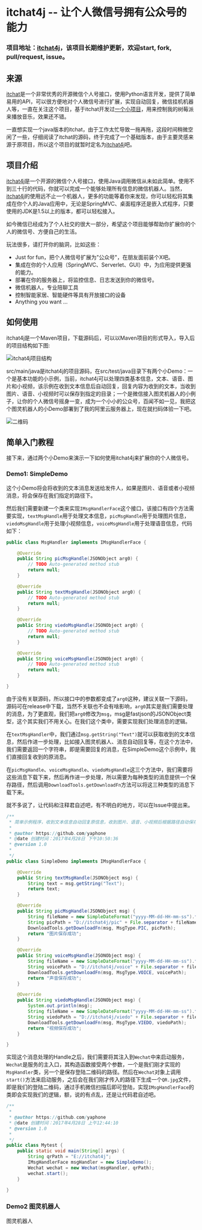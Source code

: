 # itchat4j -- 让个人微信号拥有公众号的能力


### 项目地址：[itchat4j](https://github.com/yaphone/itchat4j)，该项目长期维护更新，欢迎start, fork, pull/request, issue。

## 来源

[itchat](https://github.com/littlecodersh/ItChat)是一个非常优秀的开源微信个人号接口，使用Python语言开发，提供了简单易用的API，可以很方便地对个人微信号进行扩展，实现自动回复，微信挂机机器人等，一直在关注这个项目，基于itchat开发过[一个小项目](https://github.com/yaphone/RasWxNeteaseMusic)，用来控制我的树莓派来播放音乐，效果还不错。

一直想实现一个java版本的itchat，由于工作太忙导致一拖再拖，这段时间稍微空闲了一些，仔细阅读了itchat的源码，终于完成了一个基础版本，由于主要灵感来源于原项目，所以这个项目的就暂时定名为[itchat4j](https://github.com/yaphone/itchat4j)吧。



## 项目介绍

[itchat4j](https://github.com/yaphone/itchat4j)是一个开源的微信个人号接口，使用Java调用微信从未如此简单。使用不到三十行的代码，你就可以完成一个能够处理所有信息的微信机器人。当然，[itchat4j](https://github.com/yaphone/itchat4j)的使用远不止一个机器人，更多的功能等着你来发现，你可以轻松将其集成在你个人的Java应用中，无论是SpringMVC、桌面程序还是嵌入式程序，只要使用的JDK是1.5以上的版本，都可以轻松接入。

如今微信已经成为了个人社交的很大一部分，希望这个项目能够帮助你扩展你的个人的微信号、方便自己的生活。

玩法很多，请打开你的脑洞，比如这些：

- Just for fun，把个人微信号扩展为"公众号"，在朋友面前装个X吧。
- 集成在你的个人应用（SpringMVC、Serverlet、GUI）中，为应用提供更强的能力。
- 部署在你的服务器上，将监控信息、日志发送到你的微信号。
- 微信机器人，专业陪聊工具
- 控制智能家居、智能硬件等具有开放接口的设备
- Anything you want ...



## 如何使用

itchat4j是一个Maven项目，下载源码后，可以以Maven项目的形式导入，导入后的项目结构如下图:

![itchat4j项目结构](http://oj5vdtyuu.bkt.clouddn.com/itchat4j%E9%A1%B9%E7%9B%AE.png)

src/main/java是itchat4j的项目源码，在src/test/java目录下有两个小Demo：一个是基本功能的小示例，当前，itchat4j可以处理四类基本信息，文本、语音、图片和小视频，该示例在收到文本信息后自动回复，回复内容为收到的文本，当收到图片、语音、小视频时可以保存到指定的目录；一个是微信接入图灵机器人的小例子，让你的个人微信号摇身一变，成为一个小小的公众号，百闻不如一见，我把这个图灵机器人的小Demo部署到了我的阿里云服务器上，现在就扫码体验一下吧。

![二维码](http://oj5vdtyuu.bkt.clouddn.com/%E5%8A%A0%E6%88%91%E5%A5%BD%E5%8F%8B.png)



## 简单入门教程

接下来，通过两个小Demo来演示一下如何使用itchat4j来扩展你的个人微信号。

### Demo1: SimpleDemo

这个小Demo将会将收到的文本消息发送给发件人，如果是图片、语音或者小视频消息，将会保存在我们指定的路径下。

然后我们需要新建一个类来实现`IMsgHandlerFace`这个接口，该接口有四个方法需要实现，`textMsgHandle`用于处理文本信息，`picMsgHandle`用于处理图片信息，`viedoMsgHandle`用于处理小视频信息，`voiceMsgHandle`用于处理语音信息，代码如下：

```java
public class MsgHandler implements IMsgHandlerFace {

	@Override
	public String picMsgHandle(JSONObject arg0) {
		// TODO Auto-generated method stub
		return null;
	}

	@Override
	public String textMsgHandle(JSONObject arg0) {
		// TODO Auto-generated method stub
		return null;
	}

	@Override
	public String viedoMsgHandle(JSONObject arg0) {
		// TODO Auto-generated method stub
		return null;
	}

	@Override
	public String voiceMsgHandle(JSONObject arg0) {
		// TODO Auto-generated method stub
		return null;
	}

}
```

由于没有关联源码，所以接口中的参数都变成了`arg0`这种，建议关联一下源码，源码可在release中下载，当然不关联也不会有啥影响，`arg0`其实是我们需要处理的消息，为了更直观，我们把`arg0`修改为`msg`，msg是fastjson的JSONObject类型，这个其实我们不用关心。在我们这个类中，需要实现我们处理消息的逻辑。

在`textMsgHandler`中，我们通过`msg.getString("Text")`就可以获取收到的文本信息，然后作进一步处理，比如接入图灵机器人、消息自动回复等，在这个方法中，我们需要返回一个字符串，即是需要回复的消息，在SimpleDemo这个示例中，我们直接回复收到的原消息。

在`picMsgHandle`、`voiceMsgHandle`、`viedoMsgHandle`这三个方法中，我们需要将这些消息下载下来，然后再作进一步处理，所以需要为每种类型的消息提供一个保存路径，然后调用`DownloadTools.getDownloadFn`方法可以将这三种类型的消息下载下来。

就不多说了，让代码和注释君自述吧，有不明白的地方，可以在Issue中提出来。

```java
/**
 * 简单示例程序，收到文本信息自动回复原信息，收到图片、语音、小视频后根据路径自动保存
 * 
 * @author https://github.com/yaphone
 * @date 创建时间：2017年4月28日 下午10:50:36
 * @version 1.0
 *
 */
public class SimpleDemo implements IMsgHandlerFace {

	@Override
	public String textMsgHandle(JSONObject msg) {
		String text = msg.getString("Text");
		return text;
	}

	@Override
	public String picMsgHandle(JSONObject msg) {
		String fileName = new SimpleDateFormat("yyyy-MM-dd-HH-mm-ss").format(new Date());
		String picPath = "D://itchat4j/pic" + File.separator + fileName + ".jpg";
		DownloadTools.getDownloadFn(msg, MsgType.PIC, picPath);
		return "图片保存成功";
	}

	@Override
	public String voiceMsgHandle(JSONObject msg) {
		String fileName = new SimpleDateFormat("yyyy-MM-dd-HH-mm-ss").format(new Date());
		String voicePath = "D://itchat4j/voice" + File.separator + fileName + ".mp3";
		DownloadTools.getDownloadFn(msg, MsgType.VOICE, voicePath);
		return "声音保存成功";
	}

	@Override
	public String viedoMsgHandle(JSONObject msg) {
		System.out.println(msg);
		String fileName = new SimpleDateFormat("yyyy-MM-dd-HH-mm-ss").format(new Date());
		String viedoPath = "D://itchat4j/viedo" + File.separator + fileName + ".mp4";
		DownloadTools.getDownloadFn(msg, MsgType.VIEDO, viedoPath);
		return "视频保存成功";
	}

}

```

实现这个消息处理的Handle之后，我们需要将其注入到`Wechat`中来启动服务，`Wechat`是服务的主入口，其构造函数接受两个参数，一个是我们刚才实现的`MsgHandler`类，另一个是保存登陆二维码的路径。然后在`Wechat`对象上调用`start()`方法来启动服务，之后会在我们刚才传入的路径下生成一个`QR.jpg`文件，即是我们的登陆二维码，通过手机微信扫描后即可登陆，实现`IMsgHandlerFace`的类即会实现我们的逻辑，额，说的有点乱，还是让代码君自述吧。

```Java
/**
 * 
 * @author https://github.com/yaphone
 * @date 创建时间：2017年4月28日 上午12:44:10
 * @version 1.0
 *
 */
public class Mytest {
	public static void main(String[] args) {
		String qrPath = "E://itchat4j";
		IMsgHandlerFace msgHandler = new SimpleDemo();
		Wechat wechat = new Wechat(msgHandler, qrPath);
		wechat.start();
	}

}
```

### Demo2 图灵机器人

图灵机器人